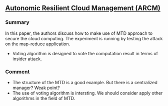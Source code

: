 ## [Autonomic Resilient Cloud Management (ARCM)](http://ieeexplore.ieee.org/xpl/articleDetails.jsp?arnumber=7024043)

### Summary
In this paper, the authors discuss how to make use of MTD approach to secure the cloud computing. The experiment is running by testing the attack on the map-reduce application.
- Voting algorithm is designed to vote the computation result in terms of insider attack.

### Comment
- The structure of the MTD is a good example. But there is a centralized manager? Weak point?
- The use of voting algorithm is intersting. We should consider apply other algorithms in the field of MTD.
